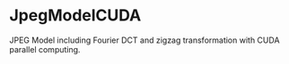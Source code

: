 # JpegModelCUDA
JPEG Model including Fourier DCT and zigzag transformation with CUDA parallel computing.
